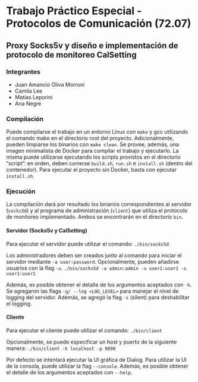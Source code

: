 # Trabajo Práctico Especial - Protocolos de Comunicación (72.07)
## Proxy Socks5v y diseño e implementación de protocolo de monitoreo CalSetting

### Integrantes
* Juan Amancio Oliva Morroni
* Camila Lee
* Matías Leporini
* Ana Negre

### Compilación 
Puede compilarse el trabajo en un entorno Linux con `make` y gcc utilizando el comando make en el directorio root del proyecto. Adicionalmente, pueden limpiarse los binarios con `make clean`.
Se provee, además, una imagen minimalista de Docker para compilar el trabajo y ejecutarlo. La misma puede utilizarse ejecutando los scripts provistos en el directorio “script”: en orden, deben correrse `build.sh`, `run.sh` e `install.sh` (dentro del contenedor). Para ejecutar el proyecto sin Docker, basta con ejecutar `install.sh`.

### Ejecución
La compilación dará por resultado los binarios correspondientes al servidor (`socks5d`) y al programa de administración (`client`) que utiliza el protocolo de monitoreo implementado. Ambos se encontrarán en el directorio `bin`.

#### Servidor (Socks5v y CalSetting)
Para ejecutar el servidor puede utilizar el comando:
`./bin/socks5d`

Los administradores deben ser creados junto al comando para iniciar el servidor mediante `-a user:password`. Opcionalmente, pueden añadirse usuarios con la flag `-u`. 
`./bin/socks5d -a admin:admin -u user1:user1 -u user1:user1`

Además, es posible obtener el detalle de los argumentos aceptados con `-h`.
Se agregaron las flags `-g/ --log <LOG_LEVEL>` para manejar el nivel de logging del servidor. Además, se agregó la flag `-s` (silent) para deshabilitar el logging.

#### Cliente 
Para ejecutar el cliente puede utilizar el comando:
`./bin/client`

Opcionalmente, se puede especificar un host y puerto de la siguiente manera:
`./bin/client -h localhost -p 9090`

Por defecto se intentará ejecutar la UI gráfica de Dialog. Para utilizar la UI de la consola, puede utilizar la flag `--console`.
Además, es posible obtener el detalle de los argumentos aceptados con `--help`.
